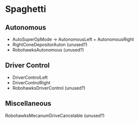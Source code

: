 # Spaghetti

## Autonomous

- AutoSuperOpMode -> AutonomousLeft + AutonomousRight
- RightConeDepositorAuton (unused?)
- RobohawksAutonomous (unused?)

## Driver Control

- DriverControlLeft
- DriverControlRight
- RobohawksDriverControl (unused?)

## Miscellaneous

RobohawksMecanumDriveCancelable (unused?)